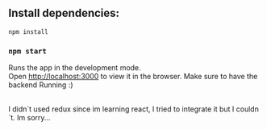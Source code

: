 ## Install dependencies:
`npm install`
### `npm start`

Runs the app in the development mode.<br />
Open [http://localhost:3000](http://localhost:3000) to view it in the browser.
Make sure to have the backend Running :)

<br>
I didn´t used redux since im learning react, I tried to integrate it but I couldn´t.
Im sorry...
